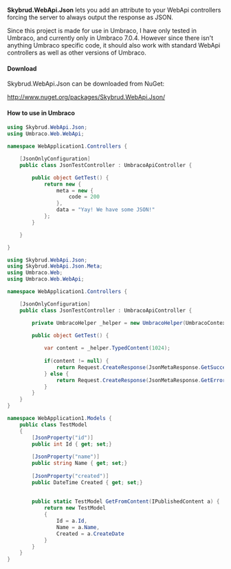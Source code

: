 **Skybrud.WebApi.Json** lets you add an attribute to your WebApi controllers forcing the server to always output the response as JSON.

Since this project is made for use in Umbraco, I have only tested in Umbraco, and currently only in Umbraco 7.0.4. However since there isn't anything Umbraco specific code, it should also work with standard WebApi controllers as well as other versions of Umbraco.

#### Download

Skybrud.WebApi.Json can be downloaded from NuGet:

http://www.nuget.org/packages/Skybrud.WebApi.Json/

#### How to use in Umbraco ####

```C#
using Skybrud.WebApi.Json;
using Umbraco.Web.WebApi;

namespace WebApplication1.Controllers {

    [JsonOnlyConfiguration]
    public class JsonTestController : UmbracoApiController {

        public object GetTest() {
            return new {
                meta = new {
                    code = 200
                },
                data = "Yay! We have some JSON!"
            };
        }

    }

}
```


```C#
using Skybrud.WebApi.Json;
using Skybrud.WebApi.Json.Meta;
using Umbraco.Web;
using Umbraco.Web.WebApi;

namespace WebApplication1.Controllers {

    [JsonOnlyConfiguration]
    public class JsonTestController : UmbracoApiController {

        private UmbracoHelper _helper = new UmbracoHelper(UmbracoContext.Current);

        public object GetTest() {
            
            var content = _helper.TypedContent(1024);
            
            if(content != null) {
                return Request.CreateResponse(JsonMetaResponse.GetSuccessFromObject(content, TestModel.GetFromContent));
            } else {
                return Request.CreateResponse(JsonMetaResponse.GetError(HttpStatusCode.NotFound, "Siden fandtes ikke."));
            }
        }
    }
}

namespace WebApplication1.Models {
    public class TestModel
    {
        [JsonProperty("id")]
        public int Id { get; set;}
        
        [JsonProperty("name")]
        public string Name { get; set;}
        
        [JsonProperty("created")]
        public DateTime Created { get; set;}
        
        
        public static TestModel GetFromContent(IPublishedContent a) {
            return new TestModel
            {
                Id = a.Id,
                Name = a.Name,
                Created = a.CreateDate
            }
        }
    }
}
```
